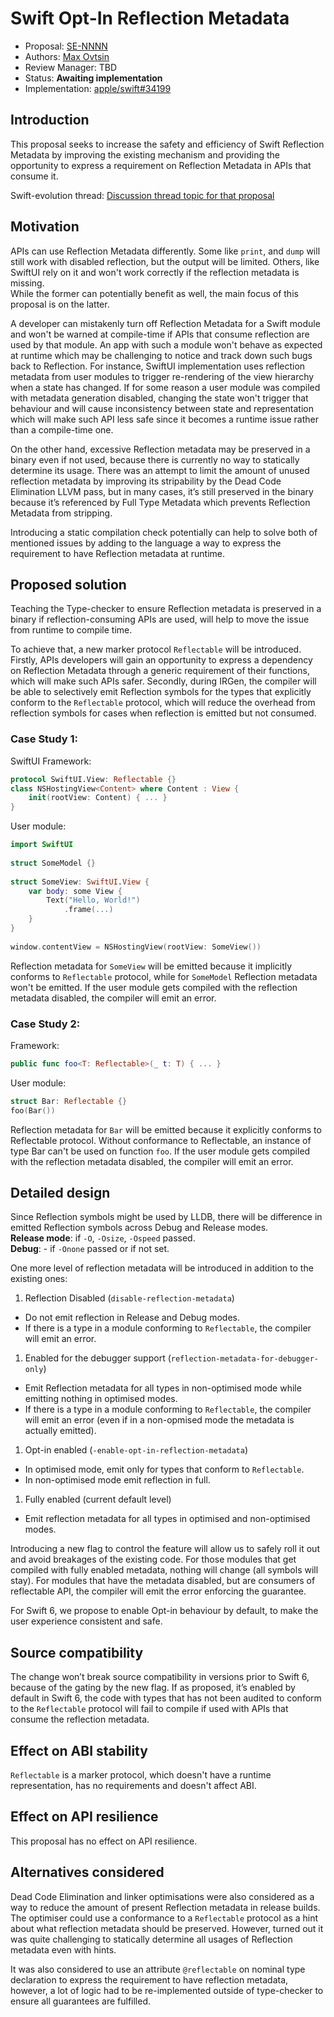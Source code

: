 
# Swift Opt-In Reflection Metadata

*   Proposal: [SE-NNNN](NNNN-opt-in-reflection-metadata.md)
*   Authors: [Max Ovtsin](https://github.com/maxovtsin)
*   Review Manager: TBD
*   Status: **Awaiting implementation**
*   Implementation: [apple/swift#34199](https://github.com/apple/swift/pull/34199)

## Introduction

This proposal seeks to increase the safety and efficiency of Swift Reflection Metadata by improving the existing mechanism and providing the opportunity to express a requirement on Reflection Metadata in APIs that consume it.  
  
Swift-evolution thread: [Discussion thread topic for that proposal](https://forums.swift.org/t/pitch-2-opt-in-reflection-metadata/41696)  
  

## Motivation

APIs can use Reflection Metadata differently. Some like `print`, and `dump` will still work with disabled reflection, but the output will be limited. Others, like SwiftUI rely on it and won't work correctly if the reflection metadata is missing.  
While the former can potentially benefit as well, the main focus of this proposal is on the latter.  

A developer can mistakenly turn off Reflection Metadata for a Swift module and won't be warned at compile-time if APIs that consume reflection are used by that module. An app with such a module won't behave as expected at runtime which may be challenging to notice and track down such bugs back to Reflection. For instance, SwiftUI implementation uses reflection metadata from user modules to trigger re-rendering of the view hierarchy when a state has changed. If for some reason a user module was compiled with metadata generation disabled, changing the state won't trigger that behaviour and will cause inconsistency between state and representation which will make such API less safe since it becomes a runtime issue rather than a compile-time one.  
  
On the other hand, excessive Reflection metadata may be preserved in a binary even if not used, because there is currently no way to statically determine its usage. There was an attempt to limit the amount of unused reflection metadata by improving its stripability by the Dead Code Elimination LLVM pass, but in many cases, it’s still preserved in the binary because it’s referenced by Full Type Metadata which prevents Reflection Metadata from stripping.  
  
Introducing a static compilation check potentially can help to solve both of mentioned issues by adding to the language a way to express the requirement to have Reflection metadata at runtime.  
  

## Proposed solution

Teaching the Type-checker to ensure Reflection metadata is preserved in a binary if reflection-consuming APIs are used, will help to move the issue from runtime to compile time.  
  
To achieve that, a new marker protocol `Reflectable` will be introduced. Firstly, APIs developers will gain an opportunity to express a dependency on Reflection Metadata through a generic requirement of their functions, which will make such APIs safer. Secondly, during IRGen, the compiler will be able to selectively emit Reflection symbols for the types that explicitly conform to the `Reflectable` protocol, which will reduce the overhead from reflection symbols for cases when reflection is emitted but not consumed.  
  
  

### Case Study 1:

SwiftUI Framework:  
```swift
protocol SwiftUI.View: Reflectable {}  
class NSHostingView<Content> where Content : View {  
    init(rootView: Content) { ... }  
}
```
User module:  
```swift
import SwiftUI  
  
struct SomeModel {}  
  
struct SomeView: SwiftUI.View {  
    var body: some View {          
        Text("Hello, World!")  
            .frame(...)      
    }  
}  
  
window.contentView = NSHostingView(rootView: SomeView())
```
Reflection metadata for `SomeView` will be emitted because it implicitly conforms to `Reflectable` protocol, while for `SomeModel` Reflection metadata won't be emitted. If the user module gets compiled with the reflection metadata disabled, the compiler will emit an error.  
  

### Case Study 2:

Framework:  
```swift
public func foo<T: Reflectable>(_ t: T) { ... }
```
User module:  
```swift
struct Bar: Reflectable {}  
foo(Bar())
```
Reflection metadata for `Bar` will be emitted because it explicitly conforms to Reflectable protocol. Without conformance to Reflectable, an instance of type Bar can't be used on function `foo`. If the user module gets compiled with the reflection metadata disabled, the compiler will emit an error.  
  

## Detailed design

Since Reflection symbols might be used by LLDB, there will be difference in emitted Reflection symbols across Debug and Release modes.  
**Release mode**: if `-O`, `-Osize`, `-Ospeed` passed.  
**Debug**: - if `-Onone` passed or if not set.  
  
One more level of reflection metadata will be introduced in addition to the existing ones:  
  

1.  Reflection Disabled (`disable-reflection-metadata`)

-   Do not emit reflection in Release and Debug modes.
-   If there is a type in a module conforming to `Reflectable`, the compiler will emit an error.

1.  Enabled for the debugger support (`reflection-metadata-for-debugger-only`)

-   Emit Reflection metadata for all types in non-optimised mode while emitting nothing in optimised modes.
-   If there is a type in a module conforming to `Reflectable`, the compiler will emit an error (even if in a non-opmised mode the metadata is actually emitted).

1.  Opt-in enabled (`-enable-opt-in-reflection-metadata`)

-   In optimised mode, emit only for types that conform to `Reflectable`.
-   In non-optimised mode emit reflection in full.

1.  Fully enabled (current default level)

-   Emit reflection metadata for all types in optimised and non-optimised modes.

Introducing a new flag to control the feature will allow us to safely roll it out and avoid breakages of the existing code. For those modules that get compiled with fully enabled metadata, nothing will change (all symbols will stay). For modules that have the metadata disabled, but are consumers of reflectable API, the compiler will emit the error enforcing the guarantee.  
  
For Swift 6, we propose to enable Opt-in behaviour by default, to make the user experience consistent and safe.  
  

## Source compatibility

The change won’t break source compatibility in versions prior to Swift 6, because of the gating by the new flag. If as proposed, it’s enabled by default in Swift 6, the code with types that has not been audited to conform to the `Reflectable` protocol will fail to compile if used with APIs that consume the reflection metadata.  


## Effect on ABI stability

`Reflectable` is a marker protocol, which doesn't have a runtime representation, has no requirements and doesn't affect ABI.  
  
  

## Effect on API resilience

This proposal has no effect on API resilience.  
  
  

## Alternatives considered

Dead Code Elimination and linker optimisations were also considered as a way to reduce the amount of present Reflection metadata in release builds. The optimiser could use a conformance to a `Reflectable` protocol as a hint about what reflection metadata should be preserved. However, turned out it was quite challenging to statically determine all usages of Reflection metadata even with hints.  
  
It was also considered to use an attribute `@reflectable` on nominal type declaration to express the requirement to have reflection metadata, however, a lot of logic had to be re-implemented outside of type-checker to ensure all guarantees are fulfilled.